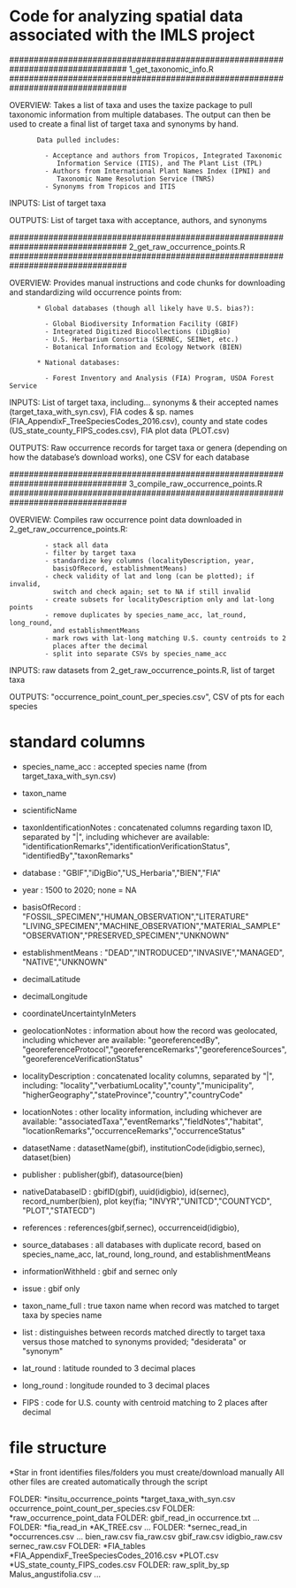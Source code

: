 # Code for analyzing spatial data associated with the IMLS project

################################################################################
 1_get_taxonomic_info.R
################################################################################

 OVERVIEW: Takes a list of taxa and uses the taxize package to pull taxonomic
           information from multiple databases. The output can then be used to
           create a final list of target taxa and synonyms by hand.

           Data pulled includes:

             - Acceptance and authors from Tropicos, Integrated Taxonomic
                Information Service (ITIS), and The Plant List (TPL)
             - Authors from International Plant Names Index (IPNI) and
                Taxonomic Name Resolution Service (TNRS)
             - Synonyms from Tropicos and ITIS

 INPUTS: List of target taxa

 OUTPUTS: List of target taxa with acceptance, authors, and synonyms

################################################################################
 2_get_raw_occurrence_points.R
################################################################################

 OVERVIEW: Provides manual instructions and code chunks for downloading and
           standardizing wild occurrence points from:

           * Global databases (though all likely have U.S. bias?):

             - Global Biodiversity Information Facility (GBIF)
             - Integrated Digitized Biocollections (iDigBio)
             - U.S. Herbarium Consortia (SERNEC, SEINet, etc.)
             - Botanical Information and Ecology Network (BIEN)

           * National databases:

             - Forest Inventory and Analysis (FIA) Program, USDA Forest Service

 INPUTS: List of target taxa, including...
            synonyms & their accepted names (target_taxa_with_syn.csv),
            FIA codes & sp. names (FIA_AppendixF_TreeSpeciesCodes_2016.csv),
            county and state codes (US_state_county_FIPS_codes.csv),
            FIA plot data (PLOT.csv)

 OUTPUTS: Raw occurrence records for target taxa or genera (depending on how
          the database’s download works), one CSV for each database

################################################################################
 3_compile_raw_occurrence_points.R
################################################################################

 OVERVIEW: Compiles raw occurrence point data downloaded in
           2_get_raw_occurrence_points.R:

             - stack all data
             - filter by target taxa
             - standardize key columns (localityDescription, year,
               basisOfRecord, establishmentMeans)
             - check validity of lat and long (can be plotted); if invalid,
               switch and check again; set to NA if still invalid
             - create subsets for localityDescription only and lat-long points
             - remove duplicates by species_name_acc, lat_round, long_round,
               and establishmentMeans
             - mark rows with lat-long matching U.S. county centroids to 2
               places after the decimal
             - split into separate CSVs by species_name_acc

 INPUTS: raw datasets from 2_get_raw_occurrence_points.R, list of target taxa

 OUTPUTS: "occurrence_point_count_per_species.csv", CSV of pts for each species


# standard columns

  - species_name_acc : accepted species name (from target_taxa_with_syn.csv)
  - taxon_name      
  - scientificName
  - taxonIdentificationNotes : concatenated columns regarding taxon ID,
      separated by "|", including whichever are available:
      "identificationRemarks","identificationVerificationStatus",
      "identifiedBy","taxonRemarks"

  - database : "GBIF","iDigBio","US_Herbaria","BIEN","FIA"  
  - year : 1500 to 2020; none = NA
  - basisOfRecord : "FOSSIL_SPECIMEN","HUMAN_OBSERVATION","LITERATURE"     
      "LIVING_SPECIMEN","MACHINE_OBSERVATION","MATERIAL_SAMPLE"
      "OBSERVATION","PRESERVED_SPECIMEN","UNKNOWN"
  - establishmentMeans : "DEAD","INTRODUCED","INVASIVE","MANAGED",
      "NATIVE","UNKNOWN"

  - decimalLatitude             
  - decimalLongitude
  - coordinateUncertaintyInMeters
  - geolocationNotes : information about how the record was geolocated,
      including whichever are available: "georeferencedBy", "georeferenceProtocol","georeferenceRemarks","georeferenceSources",
      "georeferenceVerificationStatus"
  - localityDescription : concatenated locality columns, separated by "|",
      including: "locality","verbatiumLocality","county","municipality",
      "higherGeography","stateProvince","country","countryCode"
  - locationNotes : other locality information, including whichever
      are available: "associatedTaxa","eventRemarks","fieldNotes","habitat",
      "locationRemarks","occurrenceRemarks","occurrenceStatus"

  - datasetName : datasetName(gbif), institutionCode(idigbio,sernec),
      dataset(bien)
  - publisher : publisher(gbif), datasource(bien)  
  - nativeDatabaseID : gbifID(gbif), uuid(idigbio), id(sernec),
      record_number(bien), plot key(fia; "INVYR","UNITCD","COUNTYCD",
      "PLOT","STATECD")
  - references : references(gbif,sernec), occurrenceid(idigbio),

  - source_databases : all databases with duplicate record, based on
      species_name_acc, lat_round, long_round, and establishmentMeans
  - informationWithheld : gbif and sernec only
  - issue : gbif only

  - taxon_name_full : true taxon name when record was matched to target taxa
      by species name
  - list : distinguishes between records matched directly to target taxa versus
      those matched to synonyms provided; "desiderata" or "synonym"
  - lat_round : latitude rounded to 3 decimal places
  - long_round : longitude rounded to 3 decimal places
  - FIPS : code for U.S. county with centroid matching to 2 places after decimal

# file structure

*Star in front identifies files/folders you must create/download manually
All other files are created automatically through the script

FOLDER: *insitu_occurrence_points
  *target_taxa_with_syn.csv
  occurrence_point_count_per_species.csv
  FOLDER: *raw_occurrence_point_data
    FOLDER: gbif_read_in
      occurrence.txt
      ...
    FOLDER: *fia_read_in
      *AK_TREE.csv
      ...
    FOLDER: *sernec_read_in
      *occurrences.csv
      ...
    bien_raw.csv
    fia_raw.csv
    gbif_raw.csv
    idigbio_raw.csv
    sernec_raw.csv
  FOLDER: *FIA_tables
    *FIA_AppendixF_TreeSpeciesCodes_2016.csv
    *PLOT.csv
    *US_state_county_FIPS_codes.csv
  FOLDER: raw_split_by_sp
    Malus_angustifolia.csv
    ...
